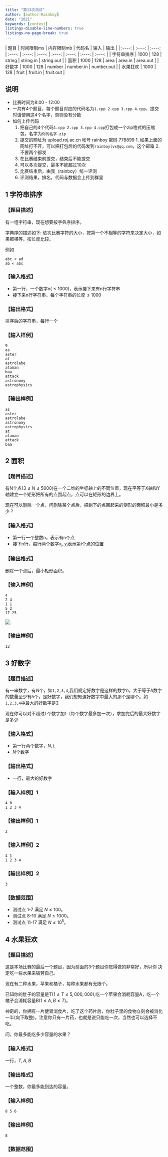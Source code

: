 ```yaml
---
title: "第13次测试"
author: [author:Rainboy]
date: "2021"
keywords: [contest]
listings-disable-line-numbers: true
listings-no-page-break: true
...
```


| 题目 | 时间限制ms | 内存限制mb | 代码名 | 输入 | 输出 |
| :----: | :----: | :----: | :----: | :----: | :----: | :----: | :----: | :----: | :----: |
| 字符串排序 | 1000 | 128 | string | string.in | string.out |
| 面积 | 1000 | 128 | area | area.in | area.out |
| 好数字 | 1000 | 128 | number | number.in | number.out |
| 水果狂欢 | 1000 | 128 | fruit | fruit.in | fruit.out |
## 说明

- 比赛时间为8:00 - 12:00
- 一共有4个题目，每个题目对应的代码名为`1.cpp 2.cpp 3.cpp 4.cpp`，提交时请使用这4个名字，否则没有分数
- 如何上传代码
    1. 把自己的4个代码`1.cpp 2.cpp 3.cpp 4.cpp`打包成一个zip格式的压缩包，名字为`你的名字.zip`
    2. 提交的网址为 upload.roj.ac.cn 帐号 rainboy 密码 778899
      1. 如果上面的网址打不开，可以把打包后的代码发到`rainboylvx@qq.com`，这个邮箱
      2. 不要两个都发
    3. 在比赛结束前提交，结束后不能提交
    4. 可以多次提交，最多不能超过10次
    5. 比赛结束后，由我（rainboy）统一评测
    6. 评测结果，排名，代码与数据会上传到群里




## 1 字符串排序 

### 【题目描述】

有一组字符串，现在想要按字典序排序。

字典序的描述如下: 依次比赛字符的大小，按第一个不相等的字符来决定大小，如果都相等，按长度比较。

例如
```plaintext
abc < ad
ab < abc
```

### 【输入格式】

 - 第一行，一个数字n($\leqslant 1000$)，表示接下来有n行字符串
 - 接下来n行字符串，每个字符串的长度$\leqslant 1000$


### 【输出格式】

排序后的字符串，每行一个

### 【输入样例】

```plaintext
9
as
aster
at
astrolabe
ataman
baa
attack
astronomy
astrophysics
```

### 【输出样例】 

```plaintext
as
aster
astrolabe
astronomy
astrophysics
at
ataman
attack
baa
```










## 2 面积 

### 【题目描述】

有N个点($3 \leqslant N \leqslant 5000$)在一个二维的坐标轴上的不同位置，现在平等于X轴和Y轴建立一个矩形把所有的点围起点，点可以在矩形的边界上。

现在可以删除一个点，问删除某个点后，把剩下的点围起来的矩形的面积最小是多少？

### 【输入格式】

- 第一行一个整数n，表示有n个点
- 接下n行，每行两个数字$x_i,y_i$表示第i个点的位置

### 【输出格式】

删除一个点后，最小矩形面积。

### 【输入样例】

```plaintext
4
2 4
1 1
5 2
17 25
```
![](https://raw.githubusercontent.com/rainboyOJ/contest_problem/master/problems/1028/images/1.png)

### 【输出样例】

```plaintext
12
```









## 3 好数字 

### 【题目描述】

有一串数字，有$N$个，如`1,2,3,4`,我们规定好数字是这样的数字$h$，大于等于$h$数字的数量至少有$h$个，是好数字，我们想知道好数字中最大的那个是哪个。如`1,2,3,4`中最大的好数字是$2$

现在你可以对不超过$L$个数字加1（每个数字最多加一次），求加完后的最大好数字是多少

### 【输入格式】
- 第一行两个数字，$N,L$
- $N$个数字

### 【输出格式】

- 一行，最大的好数字

### 【输入样例】1

```plaintext
4 0
1 2 3 4
```

### 【输出样例】1

```plaintext
2
```

### 【输入样例】2

```plaintext
4 1
1 2 3 4
```

### 【输出样例】2

```plaintext
3
```

### 【数据范围】

- 测试点 1-7 满足 $N \leqslant  100$。
- 测试点 8-10 满足 $N \leqslant 1000$。
- 测试点 11-17 满足 $N \leqslant 10^5$。









## 4 水果狂欢 

### 【题目描述】

这是本场比赛的最后一个题目，因为前面的3个题目你觉得做的非常好，所以你
决定吃一些水果来犒劳自己。

现在有二种水果，苹果和橘子，每种水果都有无限个。

已知你的肚子的容量是T($1 \le T \le 5,000,000$),吃一个苹果会消耗容量A，吃一个橘子会消耗容量B($1 \le A, B \le T$)。

神奇的，你拥有一片健胃消食片，吃了这个药片后，你肚子里的食物立刻会被消化一半(向下取整)。注意你只有一片药，也就是说只能吃一次，当然也可以选择不吃。

问，你最多能吃多少容量的水果？

### 【输入格式】

一行，$T,A,B$

### 【输出格式】

一个整数，你最多能到达的容量。

### 【输入样例】

```plaintext
8 5 6
```

### 【输出样例】 

```plaintext
8
```

### 【数据范围】





